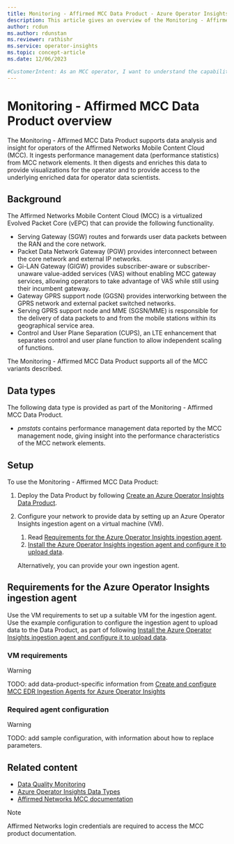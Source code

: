 ```yaml
---
title: Monitoring - Affirmed MCC Data Product - Azure Operator Insights
description: This article gives an overview of the Monitoring - Affirmed MCC Data Product provided by Azure Operator Insights 
author: rcdun
ms.author: rdunstan
ms.reviewer: rathishr
ms.service: operator-insights
ms.topic: concept-article
ms.date: 12/06/2023

#CustomerIntent: As an MCC operator, I want to understand the capabilities of the Monitoring - Affirmed MCC Data Product so that I can use it to provide insights to my network.
---
```


# Monitoring - Affirmed MCC Data Product overview

The Monitoring - Affirmed MCC Data Product supports data analysis and insight for operators of the Affirmed Networks Mobile Content Cloud (MCC).  It ingests performance management data (performance statistics) from MCC network elements. It then digests and enriches this data to provide visualizations for the operator and to provide access to the underlying enriched data for operator data scientists.

## Background

The Affirmed Networks Mobile Content Cloud (MCC) is a virtualized Evolved Packet Core (vEPC) that can provide the following functionality.

- Serving Gateway (SGW) routes and forwards user data packets between the RAN and the core network.
- Packet Data Network Gateway (PGW) provides interconnect between the core network and external IP networks.
- Gi-LAN Gateway (GIGW) provides subscriber-aware or subscriber-unaware value-added services (VAS) without enabling MCC gateway services, allowing operators to take advantage of VAS while still using their incumbent gateway.
- Gateway GPRS support node (GGSN) provides interworking between the GPRS network and external packet switched networks.
- Serving GPRS support node and MME (SGSN/MME) is responsible for the delivery of data packets to and from the mobile stations within its geographical service area.
- Control and User Plane Separation (CUPS), an LTE enhancement that separates control and user plane function to allow independent scaling of functions.

The Monitoring - Affirmed MCC Data Product supports all of the MCC variants described.

## Data types

The following data type is provided as part of the Monitoring - Affirmed MCC Data Product.

- *pmstats* contains performance management data reported by the MCC management node, giving insight into the performance characteristics of the MCC network elements.

## Setup

To use the Monitoring - Affirmed MCC Data Product:

1. Deploy the Data Product by following [Create an Azure Operator Insights Data Product](data-product-create.md).
1. Configure your network to provide data by setting up an Azure Operator Insights ingestion agent on a virtual machine (VM).

    1. Read [Requirements for the Azure Operator Insights ingestion agent](#requirements-for-the-azure-operator-insights-ingestion-agent).
    1. [Install the Azure Operator Insights ingestion agent and configure it to upload data](set-up-ingestion-agent.md).

    Alternatively, you can provide your own ingestion agent.

## Requirements for the Azure Operator Insights ingestion agent

Use the VM requirements to set up a suitable VM for the ingestion agent. Use the example configuration to configure the ingestion agent to upload data to the Data Product, as part of following [Install the Azure Operator Insights ingestion agent and configure it to upload data](set-up-ingestion-agent.md).

### VM requirements

> [!WARNING]
> TODO: add data-product-specific information from [Create and configure MCC EDR Ingestion Agents for Azure Operator Insights](how-to-install-mcc-edr-agent.md)

### Required agent configuration

> [!WARNING]
> TODO: add sample configuration, with information about how to replace parameters.

## Related content

- [Data Quality Monitoring](concept-data-quality-monitoring.md)
- [Azure Operator Insights Data Types](concept-data-types.md)
- [Affirmed Networks MCC documentation](https://manuals.metaswitch.com/MCC) 

> [!NOTE]
> Affirmed Networks login credentials are required to access the MCC product documentation.
